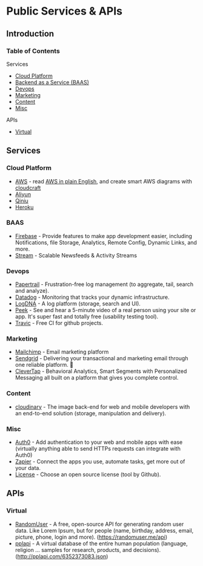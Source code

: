 # Public Services & APIs

## Introduction

### Table of Contents

Services

- [Cloud Platform](#cloud-platform)
- [Backend as a Service (BAAS)](#baas)
- [Devops](#devops)
- [Marketing](#marketing)
- [Content](#content)
- [Misc](#misc)

APIs

- [Virtual](#virtual)

## Services

### Cloud Platform

- [AWS](https://aws.amazon.com) - read [AWS in plain English](https://www.expeditedssl.com/aws-in-plain-english), and create smart AWS diagrams with [cloudcraft](https://cloudcraft.co/)
- [Aliyun](https://www.aliyun.com/)
- [Qiniu](http://www.qiniu.com/)
- [Heroku](https://www.heroku.com/home) 

### BAAS

- [Firebase](https://www.firebase.com/) - Provide features to make app development easier, including Notifications, file Storage, Analytics, Remote Config, Dynamic Links, and more.
- [Stream](https://getstream.io/) - Scalable Newsfeeds & Activity Streams

### Devops

- [Papertrail](https://papertrailapp.com/) - Frustration-free log management (to aggregate, tail, search and analyze).
- [Datadog](https://www.datadoghq.com/) - Monitoring that tracks your dynamic infrastructure.
- [LogDNA](https://logdna.com/) - A log platform (storage, search and UI).
- [Peek](http://peek.usertesting.com/) - See and hear a 5-minute video of a real person using your site or app. It's super fast and totally free (usability testing tool).
- [Travic](https://travis-ci.org/) - Free CI for github projects.

### Marketing

- [Mailchimp](https://mailchimp.com/) - Email marketing platform
- [Sendgrid](https://sendgrid.com/) - Delivering your transactional and marketing email through one reliable platform. :money_with_wings:
- [CleverTap](https://clevertap.com/) - Behavioral Analytics, Smart Segments with Personalized Messaging all built on a platform that gives you complete control.

### Content

- [cloudinary](http://cloudinary.com/) - The image back-end for web and mobile developers with an end-to-end solution (storage, manipulation and delivery).

### Misc

- [Auth0](https://auth0.com/pricing) - Add authentication to your web and mobile apps with ease (virtually anything able to send HTTPs requests can integrate with Auth0)
- [Zapier](https://zapier.com/) - Connect the apps you use, automate tasks, get more out of your data.
- [License](https://choosealicense.com/) - Choose an open source license (tool by Github).

## APIs

### Virtual

- [RandomUser](https://randomuser.me/) - A free, open-source API for generating random user data. Like Lorem Ipsum, but for people (name, birthday, address, email, picture, phone, login and more). (https://randomuser.me/api)
- [pplapi](http://pplapi.com/) - A virtual database of the entire human population (language, religion ... samples for research, products, and decisions). (http://pplapi.com/6352373083.json)